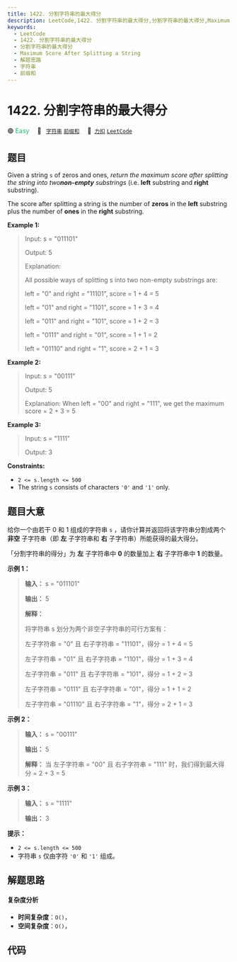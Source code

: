 ```yaml
---
title: 1422. 分割字符串的最大得分
description: LeetCode,1422. 分割字符串的最大得分,分割字符串的最大得分,Maximum Score After Splitting a String,解题思路,字符串,前缀和
keywords:
  - LeetCode
  - 1422. 分割字符串的最大得分
  - 分割字符串的最大得分
  - Maximum Score After Splitting a String
  - 解题思路
  - 字符串
  - 前缀和
---
```


# 1422. 分割字符串的最大得分

🟢 <font color=#15bd66>Easy</font>&emsp; 🔖&ensp; [`字符串`](/tag/string.md) [`前缀和`](/tag/prefix-sum.md)&emsp; 🔗&ensp;[`力扣`](https://leetcode.cn/problems/maximum-score-after-splitting-a-string) [`LeetCode`](https://leetcode.com/problems/maximum-score-after-splitting-a-string)

## 题目

Given a string `s` of zeros and ones, _return the maximum score after
splitting the string into two**non-empty** substrings_ (i.e. **left**
substring and **right** substring).

The score after splitting a string is the number of **zeros** in the **left**
substring plus the number of **ones** in the **right** substring.



**Example 1:**

> Input: s = "011101"
> 
> Output: 5 
> 
> Explanation: 
> 
> All possible ways of splitting s into two non-empty substrings are:
> 
> left = "0" and right = "11101", score = 1 + 4 = 5 
> 
> left = "01" and right = "1101", score = 1 + 3 = 4 
> 
> left = "011" and right = "101", score = 1 + 2 = 3 
> 
> left = "0111" and right = "01", score = 1 + 1 = 2 
> 
> left = "01110" and right = "1", score = 2 + 1 = 3

**Example 2:**

> Input: s = "00111"
> 
> Output: 5
> 
> Explanation: When left = "00" and right = "111", we get the maximum score = 2 + 3 = 5

**Example 3:**

> Input: s = "1111"
> 
> Output: 3

**Constraints:**

  * `2 <= s.length <= 500`
  * The string `s` consists of characters `'0'` and `'1'` only.


## 题目大意

给你一个由若干 0 和 1 组成的字符串 `s` ，请你计算并返回将该字符串分割成两个 **非空** 子字符串（即 **左** 子字符串和 **右**
子字符串）所能获得的最大得分。

「分割字符串的得分」为 **左** 子字符串中 **0** 的数量加上 **右** 子字符串中 **1** 的数量。



**示例 1：**

> 
> 
> 
> 
> 
> **输入：** s = "011101"
> 
> **输出：** 5 
> 
> **解释：**
> 
> 将字符串 s 划分为两个非空子字符串的可行方案有：
> 
> 左子字符串 = "0" 且 右子字符串 = "11101"，得分 = 1 + 4 = 5 
> 
> 左子字符串 = "01" 且 右子字符串 = "1101"，得分 = 1 + 3 = 4 
> 
> 左子字符串 = "011" 且 右子字符串 = "101"，得分 = 1 + 2 = 3 
> 
> 左子字符串 = "0111" 且 右子字符串 = "01"，得分 = 1 + 1 = 2 
> 
> 左子字符串 = "01110" 且 右子字符串 = "1"，得分 = 2 + 1 = 3
> 
> 

**示例 2：**

> 
> 
> 
> 
> 
> **输入：** s = "00111"
> 
> **输出：** 5
> 
> **解释：** 当 左子字符串 = "00" 且 右子字符串 = "111" 时，我们得到最大得分 = 2 + 3 = 5
> 
> 

**示例 3：**

> 
> 
> 
> 
> 
> **输入：** s = "1111"
> 
> **输出：** 3
> 
> 



**提示：**

  * `2 <= s.length <= 500`
  * 字符串 `s` 仅由字符 `'0'` 和 `'1'` 组成。


## 解题思路

#### 复杂度分析

- **时间复杂度**：`O()`，
- **空间复杂度**：`O()`，

## 代码

```javascript

```
